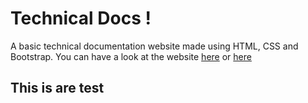 # Technical Docs !

A basic technical documentation website made using HTML, CSS and Bootstrap. You can have a look at the website [here](https://codepen.io/Justdvnsh2208/full/YJqeLB/) or [here](https://technical-docs.glitch.me/)

## This is are test